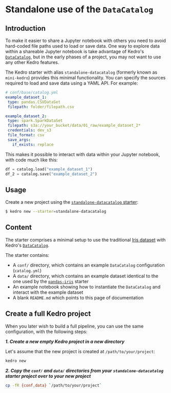 # Standalone use of the `DataCatalog`

## Introduction

To make it easier to share a Jupyter notebook with others you need to avoid hard-coded file paths used to load or save data. One way to explore data within a shareable Jupyter notebook is take advantage of Kedro's [`DataCatalog`](../data/data_catalog.md), but in the early phases of a project, you may not want to use any other Kedro features.

The Kedro starter with alias `standalone-datacatalog` (formerly known as `mini-kedro`) provides this minimal functionality. You can specify the sources required to load and save data using a YAML API. For example:

 ```yaml
# conf/base/catalog.yml
example_dataset_1:
  type: pandas.CSVDataSet
  filepath: folder/filepath.csv

example_dataset_2:
  type: spark.SparkDataSet
  filepath: s3a://your_bucket/data/01_raw/example_dataset_2*
  credentials: dev_s3
  file_format: csv
  save_args:
    if_exists: replace
```

This makes it possible to interact with data within your Jupyter notebook, with code much like this:

```python
df = catalog.load("example_dataset_1")
df_2 = catalog.save("example_dataset_2")
```

## Usage

Create a new project using the [`standalone-datacatalog` starter](https://github.com/quantumblacklabs/kedro-starters/tree/master/standalone-datacatalog):

```bash
$ kedro new --starter=standalone-datacatalog
```

## Content

The starter comprises a minimal setup to use the traditional [Iris dataset](https://www.kaggle.com/uciml/iris) with Kedro's [`DataCatalog`](../data/data_catalog.md).

The starter contains:

* A `conf/` directory, which contains an example `DataCatalog` configuration (`catalog.yml`)
* A `data/` directory, which contains an example dataset identical to the one used by the [`pandas-iris`](https://github.com/quantumblacklabs/kedro-starters/tree/master/pandas-iris) starter
* An example notebook showing how to instantiate the `DataCatalog` and interact with the example dataset
* A blank `README.md` which points to this page of documentation

## Create a full Kedro project

When you later wish to build a full pipeline, you can use the same configuration, with the following steps:

***1. Create a new empty Kedro project in a new directory***

Let's assume that the new project is created at `/path/to/your/project`:

```bash
kedro new
```

***2. Copy the `conf/` and `data/` directories from your `standalone-datacatalog` starter project over to your new project***

```bash
cp -fR {conf,data} `/path/to/your/project`
```
